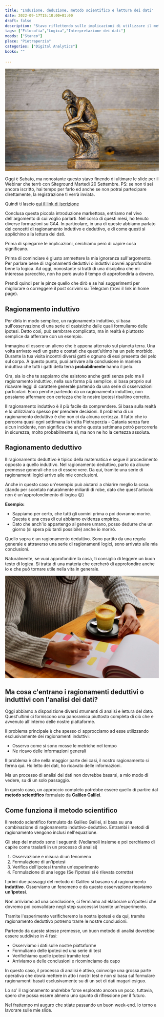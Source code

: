 ```yaml
---
title: "Induzione, deduzione, metodo scientifico e lettura dei dati"
date: 2022-09-17T15:10:00+01:00
draft: false
description: "Stavo riflettendo sulle implicazioni di utilizzare il metodo induttivo o deduttivo per la lettura dei dati"
tags: ["Filosofia","Logica","Interpretazione dei dati"]
moods: ["Stanco"]
place: "Pietraperzia"
categories: ["Digital Analytics"]
books: ""

---
```

![Statua che pensa](statua-che-pensa.jpeg)

Oggi è Sabato, ma nonostante questo stavo finendo di ultimare le slide per il Webinar che terrò con Siteground Martedì 20 Settembre. PS: se non ti sei ancora iscritto, hai tempo per farlo ed anche se non potrai partecipare direttamente, la registrazione ti verrà inviata. 

Quindi ti lascio [qui il link di iscrizione](https://www.crowdcast.io/e/scopri-google-analytics-4)

Conclusa questa piccola introduzione markettosa, entriamo nel vivo dell'argomento di cui voglio parlarti. Nel corso di questi mesi, ho tenuto diverse formazioni su GA4. In particolare, in una di queste abbiamo parlato dei concetti di ragionamento induttivo e deduttivo, e di come questi si applichino alla lettura dei dati. 

Prima di spiegarne le implicazioni, cerchiamo però di capire cosa significano. 

Prima di cominciare è giusto ammettere la mia ignoranza sull'argomento. Per parlare bene di ragionamenti deduttivi o induttivi dovrei approfondire bene la logica. Ad oggi, nonostante si tratti di una disciplina che mi interessa parecchio, non ho però avuto il tempo di approfondirla a dovere. 

Prendi quindi per le pinze quello che dirò e se hai suggerimenti per migliorare o correggere il post scrivimi su Telegram (trovi il link in home page).

## Ragionamento induttivo
Per dirla in modo semplice, un ragionamento induttivo, si basa sull'osservazione di una serie di casistiche dalle quali formuliamo delle ipotesi. Detto così, può sembrare complicato, ma in realtà è piuttosto semplice da afferrare con un esempio. 

Immagina di essere un alieno che è appena atterrato sul pianeta terra. Una volta arrivato vedi un gatto e costati che quest'ultimo ha un pelo morbido. Durante la tua visita incontri diversi gatti e ognuno di essi presenta del pelo sul corpo. A questo punto, puoi arrivare alla conclusione in maniera induttiva che tutti i gatti della terra **probabilmente** hanno il pelo.

Ora, sia io che te sappiamo che esistono anche gatti senza pelo ma il ragionamento induttivo, nella sua forma più semplice, si basa proprio sul ricavare leggi di carattere generale partendo da una serie di osservazioni particolari. Ecco perché partendo da un ragionamento induttivo, non possiamo affermare con certezza che le nostre ipotesi risultino corrette. 

Il ragionamento induttivo è il più facile da comprendere. Si basa sulla realtà e lo utilizziamo spesso per prendere decisioni. Il problema di un ragionamento deduttivo è che non ci da alcuna certezza. Il fatto che io percorra quasi ogni settimana la tratta Pietraperzia - Catania senza fare alcun incidente, non significa che anche questa settimana potrò percorrerla in sicurezza, molto probabilmente si, ma non ne ho la certezza assoluta.

## Ragionamento deduttivo
Il ragionamento deduttivo è tipico della matematica e segue il procedimento opposto a quello induttivo. Nel ragionamento deduttivo, parto da alcune premesse generali che so di essere vere. Da qui, tramite una serie di ragionamenti logici arrivo alle mie conclusioni. 

Anche in questo caso un'esempio può aiutarci a chiarire meglio la cosa. (dando per scontato naturalmente miliardi di robe, dato che quest'articolo non è un'approfondimento di logica 😊)

**Esempio:** 

- Sappiamo per certo, che tutti gli uomini prima o poi dovranno morire. Questa è una cosa di cui abbiamo evidenza empirica. 
- Dato che anch'io appartengo al genere umano, posso dedurre che un giorno (si spera più tardi possibile) anche io morirò. 

Quello sopra è un ragionamento deduttivo. Sono partito da una regola generale e attraverso una serie di ragionamenti logici, sono arrivato alle mia conclusioni. 

Naturalmente, se vuoi approfondire la cosa, ti consiglio di leggere un buon testo di logica. Si tratta di una materia che cercherò di approfondire anche io e che può tornare utile nella vita in generale.


![Donna che scrive sulla scrivania](ragionamento.jpeg)

## Ma cosa c'entrano i ragionamenti deduttivi o induttivi con l'analisi dei dati? 

Oggi abbiamo a disposizione diversi strumenti di analisi e lettura del dato. Quest'ultimi ci forniscono una panoramica piuttosto completa di ciò che è avvenuto all'interno delle nostre piattaforme.

Il problema principale è che spesso ci approcciamo ad esse utilizzando esclusivamente dei ragionamenti induttivi: 
  
  - Osservo come si sono mosse le metriche nel tempo
  - Ne ricavo delle informazioni generali

Il problema è che nella maggior parte dei casi, il nostro ragionamento si ferma qui. Ho letto dei dati, ho ricavato delle informazioni. 

Ma un processo di analisi dei dati non dovrebbe basarsi, a mio modo di vedere, su di un solo passaggio. 

In questo caso, un approccio completo potrebbe essere quello di partire dal **metodo scientifico** formulato da **Galileo Galilei**. 

## Come funziona il metodo scientifico

Il metodo scientifico formulato da Galileo Galilei, si basa su una combinazione di ragionamento induttivo-deduttivo. Entrambi i metodi di ragionamento vengono inclusi nell'equazione. 

Gli step del metodo sono i seguenti: (Vediamoli insieme e poi cerchiamo di capire come traslarli in un processo di analisi)

1. Osservazione e misura di un fenomeno
2. Formulazione di un'ipotesi
3. Verifica dell'ipotesi tramite un'esperimento
4. Formulazione di una legge (Se l'ipotesi si è rilevata corretta)

I primi due passaggi del metodo di Galileo si basano sul ragionamento **induttivo**. Osserviamo un fenomeno e da queste osservazione ricaviamo **un'ipotesi**. 

Non arriviamo ad una conclusione, ci fermiamo ad elaborare un'ipotesi che dovremo poi convalidare negli step successivi tramite un'esperimento. 

Tramite l'esperimento verificheremo la nostra ipotesi e da qui, tramite ragionamento deduttivo potremo trarre le nostre conclusioni. 

Partendo da queste stesse premesse, un buon metodo di analisi dovrebbe essere suddiviso in 4 fasi: 

- Osserviamo i dati sulle nostre piattaforme
- Formuliamo delle ipotesi ed una serie di test
- Verifichiamo quelle ipotesi tramite test
- Arriviamo a delle conclusioni e ricominciamo da capo

In questo caso, il processo di analisi è attivo, coinvolge una grossa parte operativa che dovrà mettere in atto i nostri test e non si basa sul formulare ragionamenti basati esclusivamente su di un set di dati magari esiguo. 

Lo so' il ragionamento andrebbe forse esplorato ancora un poco, tuttavia, spero che possa essere almeno uno spunto di riflessione per il futuro. 

Nel frattempo mi auguro che stiate passando un buon week-end. Io torno a lavorare sulle mie slide. 